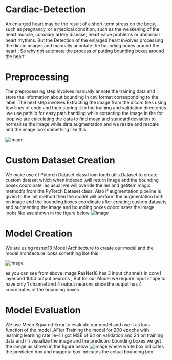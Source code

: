 # Cardiac-Detection

An enlarged heart may be the result of a short-term stress on the body, such as pregnancy, or a medical condition, such as the weakening of the heart muscle, coronary artery disease, heart valve problems or abnormal heart rhythms. But the Detection of the enlarged heart involves processing the dicom images and manually annotate the bounding boxes around the heart . So why not automate the process of putting bounding boxes around the heart 

# Preprocessing

The preprocessing step involves manually annote the training data and store the information about bounding in csv format corresponding to the label .The next step involves Extracting the image from the dicom files using few lines of code and then storing it to the training and validation directories .we use pathlib for easy path handling 
while extracting the image in the for loop we are calculating the data to find mean and standard deviation to normailise the image while data augmentation 
and we resize and rescale and the image look something like this 

![image](https://user-images.githubusercontent.com/64350022/148531016-3c6c52b4-de31-4d8b-aa57-5eea55c33f17.png)


# Custom Dataset Creation 


We make use of Pytorch Dataset class from torch.utils.Dataset to create custom dataset which when indexed ,will return image and the bounding boxex coordinate .as usual we will overide the len and getitem magic method's from the PyTorch Dataset class. Also if augmentation pipeline is given to the init method then the model will perform  the augmentation both on image and the bounding boxes coordinate 
after creating custom datasets and augmenting the image and bounding boxes coordinates the image looks like asa shown in the figure below
![image](https://user-images.githubusercontent.com/64350022/148532489-9a221e2a-5c21-4857-a451-637c8f5354db.png)


# Model Creation 
We are using resnet18 Model Architecture to create our model  and the model architecture looks something like this 


![image](https://user-images.githubusercontent.com/64350022/148529782-b24de982-6ee2-45a0-87be-5f70559939cf.png)

as you can see from above image ResNet18 has 3 input channels in conv1 layer  and 1000 output neurons , But for our Model we require Input shape to have only 1 channel and 4 output neurons since the output has 4 coordinates of the bounding boxes 

# Model Evaluation
We use Mean Squared Error to evaluate our model and use it as loos function of the model .AFter Training the model for 200 epochs with learning learning rate 1e-4
I got MSE of 64 on validation and 24 on training data 
and if i visualize the image and the predicted bounding boxes we get the iamge as shown in the figure below 
![image](https://user-images.githubusercontent.com/64350022/148532842-2f7708e4-edf5-45c7-844a-ca3529d8f4d2.png)
where white box indicates the predicted box
and magenta box indicates the actual bounding box 


